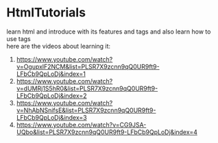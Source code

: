# HtmlTutorials
learn html and introduce with its features and tags and also learn how to use tags
<br>
here are the videos about learning it:
<br>
1. https://www.youtube.com/watch?v=OgupxlF2NCM&list=PLSR7X9zcnn9qQ0UR9ft9-LFbCb9QpLoDj&index=1
2. https://www.youtube.com/watch?v=dUMRj1S5hR0&list=PLSR7X9zcnn9qQ0UR9ft9-LFbCb9QpLoDj&index=2
3. https://www.youtube.com/watch?v=NhAbNSnifsE&list=PLSR7X9zcnn9qQ0UR9ft9-LFbCb9QpLoDj&index=3
4. https://www.youtube.com/watch?v=CG9JSA-UQbo&list=PLSR7X9zcnn9qQ0UR9ft9-LFbCb9QpLoDj&index=4

